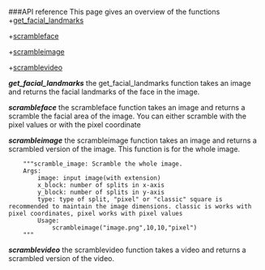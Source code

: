 ###API reference
This page gives an overview of the functions 
+[get_facial_landmarks](#get_facial_landmarks)

+[scrambleface](#scrambleface)

+[scrambleimage](#scrambleimage)

+[scramblevideo](#scramblevideo)

***get_facial_landmarks***<a name="get_facial_landmarks"></a>
the get_facial_landmarks function takes an image and returns the facial landmarks of the face in the image.

***scrambleface***<a name="scrambleface"></a>
the scrambleface function takes an image and returns a scramble the facial area of the image. You can either scramble with the pixel values or with the pixel coordinate

***scrambleimage***<a name="scrambleimage"></a>
the scrambleimage function takes an image and returns a scrambled version of the image. This function is for the whole image. 

```
    """scramble_image: Scramble the whole image.
    Args:
        image: input image(with extension)
        x_block: number of splits in x-axis
        y_block: number of splits in y-axis
        type: type of split, "pixel" or "classic" square is recommended to maintain the image dimensions. classic is works with pixel coordinates, pixel works with pixel values
        Usage:
            scrambleimage("image.png",10,10,"pixel")
    """
```

***scramblevideo***<a name="scramblevideo"></a>
the scramblevideo function takes a video and returns a scrambled version of the video.